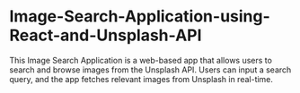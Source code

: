 # Image-Search-Application-using-React-and-Unsplash-API
This Image Search Application is a web-based app that allows users to search and browse images from the Unsplash API. Users can input a search query, and the app fetches relevant images from Unsplash in real-time.
